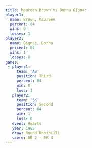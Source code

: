 ```yaml
---
title: Maureen Brown vs Donna Gignac
player1:              
  name: Brown, Maureen
  percent: 84         
  wins: 0             
  losses: 1           
player2:              
  name: Gignac, Donna 
  percent: 84         
  wins: 1             
  losses: 0           
games:
 - player1:         
     team: 'AB'     
     position: Third
     percent: 84    
     win: 0         
     loss: 1        
   player2:          
     team: 'SK'      
     position: Second
     percent: 84     
     win: 1          
     loss: 0         
   event: Hearts        
   year: 1995           
   draw: Round Robin(17)
   score: AB 2 - SK 4   
---
```

